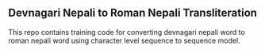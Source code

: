 ## Devnagari Nepali to Roman Nepali Transliteration
This repo contains training code for converting devnagari nepali word to roman nepali word using character level sequence to sequence model.